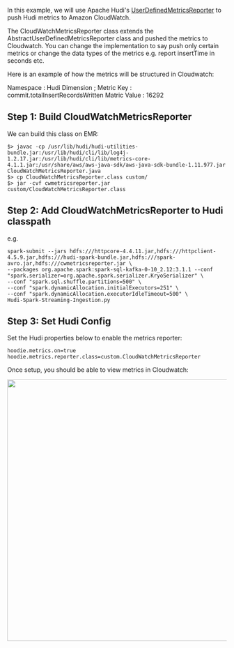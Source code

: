 In this example, we will use Apache Hudi's [UserDefinedMetricsReporter](https://hudi.apache.org/docs/metrics.html#userdefinedmetricsreporter) to push Hudi metrics to Amazon CloudWatch. 

The CloudWatchMetricsReporter class extends the AbstractUserDefinedMetricsReporter class and pushed the metrics to Cloudwatch. You can change the implementation to say push only certain metrics or change the data types of the metrics e.g. report insertTime in seconds etc.

Here is an example of how the metrics will be structured in Cloudwatch:

Namespace : Hudi
Dimension ; <Hudi tablename>
Metric Key : commit.totalInsertRecordsWritten
Matric Value : 16292

## Step 1: Build CloudWatchMetricsReporter

We can build this class on EMR:

```
$> javac -cp /usr/lib/hudi/hudi-utilities-bundle.jar:/usr/lib/hudi/cli/lib/log4j-1.2.17.jar:/usr/lib/hudi/cli/lib/metrics-core-4.1.1.jar:/usr/share/aws/aws-java-sdk/aws-java-sdk-bundle-1.11.977.jar CloudWatchMetricsReporter.java
$> cp CloudWatchMetricsReporter.class custom/
$> jar -cvf cwmetricsreporter.jar custom/CloudWatchMetricsReporter.class
```

## Step 2: Add CloudWatchMetricsReporter to Hudi classpath

e.g. 

```
spark-submit --jars hdfs:///httpcore-4.4.11.jar,hdfs:///httpclient-4.5.9.jar,hdfs:///hudi-spark-bundle.jar,hdfs:///spark-avro.jar,hdfs:///cwmetricsreporter.jar \
--packages org.apache.spark:spark-sql-kafka-0-10_2.12:3.1.1 --conf "spark.serializer=org.apache.spark.serializer.KryoSerializer" \
--conf "spark.sql.shuffle.partitions=500" \
--conf "spark.dynamicAllocation.initialExecutors=251" \
--conf "spark.dynamicAllocation.executorIdleTimeout=500" \
Hudi-Spark-Streaming-Ingestion.py
```

## Step 3: Set Hudi Config

Set the Hudi properties below to enable the metrics reporter:

```
hoodie.metrics.on=true
hoodie.metrics.reporter.class=custom.CloudWatchMetricsReporter
```

Once setup, you should be able to view metrics in Cloudwatch:

<img src="https://raw.githubusercontent.com/nmukerje/EMR-Hudi-Workshop/111d6f6bff6dfccb95343241fbfccace702d3555/cloudwatchmetricsreporter/Hudi_Streaming_Metrics_Dashboard.png" width="600"/>



